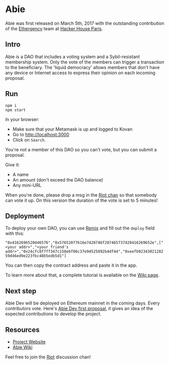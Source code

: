 # Abie

Abie was first released on March 5th, 2017 with the outstanding contribution of the [Ethergency](https://twitter.com/ethergency) team at [Hacker House Paris](http://www.hackerhouse.paris/).

## Intro

Abie is a DAO that includes a voting system and a Sybil-resistant membership system. Only the vote of the members can trigger a transaction to the beneficiary. The 'liquid democracy' allows members that don't have any device or Internet access to express their opinion on each incoming proposal.

## Run

```
npm i
npm start
```

In your browser:

* Make sure that your Metamask is up and logged to Kovan
* Go to [http://localhost:3000](http://localhost:3000)
* Click on `Search`.

You're not a member of this DAO so you can't vote, but you can submit a proposal. 

Give it: 

* A name
* An amount (don't exceed the DAO balance)
* Any mini-URL

When you're done, please drop a msg in the [Riot chan](https://riot.im/app/#/room/#abie:matrix.org) so that somebody can vote it up. On this version the duration of the vote is set to 5 minutes! 

## Deployment

To deploy your own DAO, you can use [Remix](https://remix.ethereum.org) and fill out the `deploy` field with this: 

`"0x4162696520446576","0x57652077616e7420746f207465737420416269652e",["<your addr>","<your friend's addr>","0x24cfc8f7ff347c158e6f06c37e94525892b4df44","0xeefb9234302128259d46ed9e223fbc48b5edb5d1"]`

You can then copy the contract address and paste it in the app.

To learn more about that, a complete tutorial is available on the [Wiki page](https://github.com/AbieFund/abie/wiki/Abie-Wiki).

## Next step

Abie Dev will be deployed on Ethereum mainnet in the coming days. Every contributors vote. Here's [Abie Dev first proposal](https://abiefund.consider.it/abie-dev-first-proposal), it gives an idea of the expected contributions to develop the project.

## Resources

* [Project Website](http://abie.fund/)
* [Abie Wiki](https://github.com/AbieFund/abie/wiki/Abie-Wiki)

Feel free to join the [Riot](https://riot.im/app/#/room/#abie:matrix.org) discussion chan!
